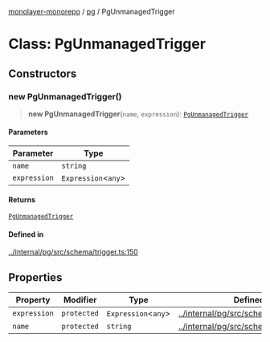 [monolayer-monorepo](../../index.md) / [pg](../index.md) / PgUnmanagedTrigger

# Class: PgUnmanagedTrigger

## Constructors

### new PgUnmanagedTrigger()

> **new PgUnmanagedTrigger**(`name`, `expression`): [`PgUnmanagedTrigger`](PgUnmanagedTrigger.md)

#### Parameters

| Parameter | Type |
| ------ | ------ |
| `name` | `string` |
| `expression` | `Expression`\<`any`\> |

#### Returns

[`PgUnmanagedTrigger`](PgUnmanagedTrigger.md)

#### Defined in

[../internal/pg/src/schema/trigger.ts:150](https://github.com/dunkelbraun/monolayer/blob/6bdf3be3c6969418f99f4a76945aeb545cab66bd/internal/pg/src/schema/trigger.ts#L150)

## Properties

| Property | Modifier | Type | Defined in |
| ------ | ------ | ------ | ------ |
| `expression` | `protected` | `Expression`\<`any`\> | [../internal/pg/src/schema/trigger.ts:153](https://github.com/dunkelbraun/monolayer/blob/6bdf3be3c6969418f99f4a76945aeb545cab66bd/internal/pg/src/schema/trigger.ts#L153) |
| `name` | `protected` | `string` | [../internal/pg/src/schema/trigger.ts:151](https://github.com/dunkelbraun/monolayer/blob/6bdf3be3c6969418f99f4a76945aeb545cab66bd/internal/pg/src/schema/trigger.ts#L151) |
